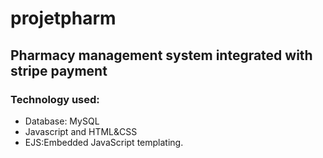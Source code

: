 # projetpharm

## Pharmacy management system integrated with stripe payment
### Technology used:
- Database: MySQL
- Javascript and HTML&CSS 
- EJS:Embedded JavaScript templating.

